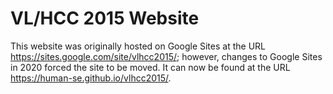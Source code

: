# VL/HCC 2015 Website

This website was originally hosted on Google Sites at the URL <https://sites.google.com/site/vlhcc2015/>; however, changes to Google Sites in 2020 forced the site to be moved. It can now be found at the URL <https://human-se.github.io/vlhcc2015/>.
